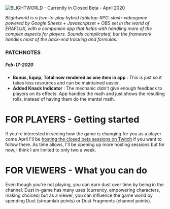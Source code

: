![BLIGHTWORLD - Currently in Closed Beta - April 2020](https://blight.world/twitch/twitch/video-player-banner.jpg)

*Blightworld is a free-to-play hybrid tabletop-RPG-slash-videogame powered by Google Sheets + Javascriptset + OBS set in the world of ERAFLUX, with a companion app that helps with handling more of the complex aspects for players.  Sounds complicated, but the framework handles most of the back-end tracking and formulas.*


### PATCHNOTES
##### Feb-17-2020
- **Bonus, Equip, Total now rendered as one item in app** : This is just so it takes less resources and can be maintained easier.
- **Added Knack Indicator** : The mechanic didn't give enough feedback to players on its effects. App handles the math and just shows the resulting rolls, instead of having them do the mental math.


# FOR PLAYERS - Getting started
If you're interested in seeing how the game is changing for you as a player come April I'll be [hosting the closed beta sessions on Twitch](https://www.twitch.tv/lotusware) if you want to follow there.  As time allows, I'll be opening up more hosting sessions but for now, I think I am limited to only two a week.

# FOR VIEWERS - What you can do
Even though you're not playing, you can earn dust over time by being in the channel.  Dust in-game has many uses (currency, empowering characters, making choices) but as a viewer, you can influence the game world by spending Dust (streamlab points) or Dust Fragments (channel points).
